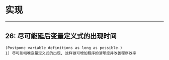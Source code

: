 # **实现** #
***



## **26: 尽可能延后变量定义式的出现时间** ##
    (Postpone variable definitions as long as possible.)
    1) 尽可能咽喉变量定义式的出现, 这样做可增加程序的清晰度并改善程序效率
